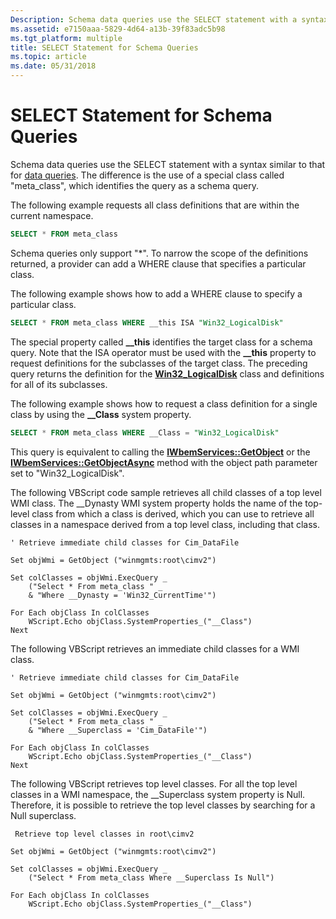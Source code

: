```yaml
---
Description: Schema data queries use the SELECT statement with a syntax similar to that for data queries.
ms.assetid: e7150aaa-5829-4d64-a13b-39f83adc5b98
ms.tgt_platform: multiple
title: SELECT Statement for Schema Queries
ms.topic: article
ms.date: 05/31/2018
---
```


# SELECT Statement for Schema Queries

Schema data queries use the SELECT statement with a syntax similar to that for [data queries](select-statement-for-data-queries.md). The difference is the use of a special class called "meta\_class", which identifies the query as a schema query.

The following example requests all class definitions that are within the current namespace.


```sql
SELECT * FROM meta_class
```



Schema queries only support "\*". To narrow the scope of the definitions returned, a provider can add a WHERE clause that specifies a particular class.

The following example shows how to add a WHERE clause to specify a particular class.


```sql
SELECT * FROM meta_class WHERE __this ISA "Win32_LogicalDisk"
```



The special property called **\_\_this** identifies the target class for a schema query. Note that the ISA operator must be used with the **\_\_this** property to request definitions for the subclasses of the target class. The preceding query returns the definition for the [**Win32\_LogicalDisk**](https://docs.microsoft.com/windows/desktop/CIMWin32Prov/win32-logicaldisk) class and definitions for all of its subclasses.

The following example shows how to request a class definition for a single class by using the **\_\_Class** system property.


```sql
SELECT * FROM meta_class WHERE __Class = "Win32_LogicalDisk"
```



This query is equivalent to calling the [**IWbemServices::GetObject**](/windows/desktop/api/WbemCli/nf-wbemcli-iwbemservices-getobject) or the [**IWbemServices::GetObjectAsync**](/windows/desktop/api/WbemCli/nf-wbemcli-iwbemservices-getobjectasync) method with the object path parameter set to "Win32\_LogicalDisk".

The following VBScript code sample retrieves all child classes of a top level WMI class. The \_\_Dynasty WMI system property holds the name of the top-level class from which a class is derived, which you can use to retrieve all classes in a namespace derived from a top level class, including that class.


```VB
' Retrieve immediate child classes for Cim_DataFile

Set objWmi = GetObject ("winmgmts:root\cimv2")

Set colClasses = objWmi.ExecQuery _ 
    ("Select * From meta_class " _
    & "Where __Dynasty = 'Win32_CurrentTime'")

For Each objClass In colClasses 
    WScript.Echo objClass.SystemProperties_("__Class")
Next
```



The following VBScript retrieves an immediate child classes for a WMI class.


```VB
' Retrieve immediate child classes for Cim_DataFile

Set objWmi = GetObject ("winmgmts:root\cimv2")

Set colClasses = objWmi.ExecQuery _ 
    ("Select * From meta_class " _
    & "Where __Superclass = 'Cim_DataFile'")

For Each objClass In colClasses 
    WScript.Echo objClass.SystemProperties_("__Class")
Next
```



The following VBScript retrieves top level classes. For all the top level classes in a WMI namespace, the \_\_Superclass system property is Null. Therefore, it is possible to retrieve the top level classes by searching for a Null superclass.


```VB
 Retrieve top level classes in root\cimv2

Set objWmi = GetObject ("winmgmts:root\cimv2")

Set colClasses = objWmi.ExecQuery _
    ("Select * From meta_class Where __Superclass Is Null")

For Each objClass In colClasses
    WScript.Echo objClass.SystemProperties_("__Class")

```



 

 




